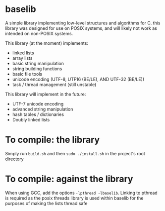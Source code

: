 # baselib

A simple library implementing low-level structures and algorithms for C. this library was designed for use on POSIX systems, and will likely not work as intended on non-POSIX systems. 

This library (at the moment) implements:

- linked lists
- array lists
- basic string manipulation
- string building functions
- basic file tools
- unicode encoding (UTF-8, UTF16 (BE/LE), AND UTF-32 (BE/LE))
- task / thread management (still unstable)

This library will implement in the future:

- UTF-7 unicode encoding
- advanced string manipulation
- hash tables / dictionaries
- Doubly linked lists


# To compile: the library

Simply run `build.sh` and then `sudo ./install.sh` in the project's root directory


# To compile: against the library

When using GCC, add the options `-lpthread -lbaselib`. Linking to pthread is required as
the posix threads library is used within baselib for the purposes of making the lists 
thread safe

